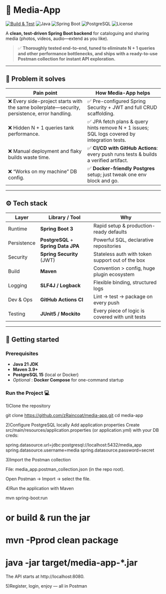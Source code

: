 # 📸 Media-App

[![Build & Test](https://github.com/zRaincoat/media-app/actions/workflows/ci.yml/badge.svg)](https://github.com/zRaincoat/media-app/actions)
![Java](https://img.shields.io/badge/Java-21-blue?logo=openjdk&logoColor=white)
![Spring Boot](https://img.shields.io/badge/Spring%20Boot-3.x-brightgreen?logo=spring)
![PostgreSQL](https://img.shields.io/badge/PostgreSQL-15-blue?logo=postgresql)
![License](https://img.shields.io/badge/license-MIT-lightgrey)

A **clean, test-driven Spring Boot backend** for cataloguing and sharing media (photos, videos, audio—extend as you like).  
> ✅ **Thoroughly tested end-to-end, tuned to eliminate N + 1 queries and other performance bottlenecks, and ships with a ready-to-use Postman collection for instant API exploration.**

---

## 🧐 Problem it solves

| Pain point | How Media-App helps |
|------------|--------------------|
| ❌ Every side-project starts with the same boilerplate—security, persistence, error handling. | ✅ Pre-configured Spring Security + JWT and full CRUD scaffolding. |
| ❌ Hidden N + 1 queries tank performance. | ✅ JPA fetch plans & query hints remove N + 1 issues; SQL logs covered by integration tests. |
| ❌ Manual deployment and flaky builds waste time. | ✅ **CI/CD with GitHub Actions**: every push runs tests & builds a verified artifact. |
| ❌ “Works on my machine” DB config. | ✅ **Docker-friendly Postgres** setup; just tweak one env block and go. |

---

## ⚙️ Tech stack

| Layer | Library / Tool | Why |
|-------|----------------|-----|
| Runtime | **Spring Boot 3** | Rapid setup & production-ready defaults |
| Persistence | **PostgreSQL** + **Spring Data JPA** | Powerful SQL, declarative repositories |
| Security | **Spring Security** (JWT) | Stateless auth with token support out of the box |
| Build | **Maven** | Convention > config, huge plugin ecosystem |
| Logging | **SLF4J / Logback** | Flexible binding, structured logs |
| Dev & Ops | **GitHub Actions CI** | Lint → test → package on every push |
| Testing | **JUnit5 / Mockito** | Every piece of logic is covered with unit tests |

---

## 🚀 Getting started

### Prerequisites

* **Java 21 JDK**
* **Maven 3.9+**
* **PostgreSQL 15** (local or Docker)
* _Optional_ : **Docker Compose** for one-command startup

### Run the Project 💻

1)Clone the repository

git clone https://github.com/zRaincoat/media-app.git
cd media-app

2)Configure PostgreSQL locally
Add application properties
Create src/main/resources/application.properties (or application.yml) with your DB creds:

spring.datasource.url=jdbc:postgresql://localhost:5432/media_app
spring.datasource.username=media
spring.datasource.password=secret

3)Import the Postman collection

File: media_app.postman_collection.json (in the repo root).

Open Postman → Import → select the file.

4)Run the application with Maven

mvn spring-boot:run
# or build & run the jar
# mvn -Pprod clean package
# java -jar target/media-app-*.jar

The API starts at http://localhost:8080.

5)Register, login, enjoy — all in Postman

